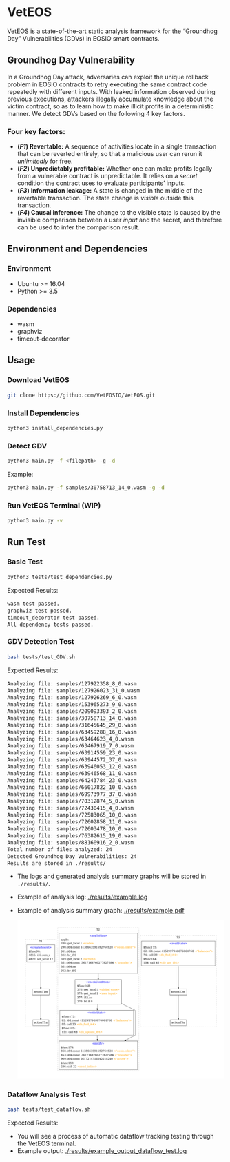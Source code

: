 # VetEOS

VetEOS is a state-of-the-art static analysis framework for the “Groundhog Day” Vulnerabilities (GDVs) in EOSIO smart contracts.

## Groundhog Day Vulnerability

In a Groundhog Day attack, adversaries can exploit the unique rollback problem in EOSIO contracts to retry executing the same contract code repeatedly with different inputs. With leaked information observed during previous executions, attackers illegally accumulate knowledge about the victim contract, so as to learn how to make illicit profits in a deterministic manner. We detect GDVs based on the following 4 key factors.

### Four key factors:

- **(_F1_) Revertable:** A sequence of activities locate in a single transaction that can be reverted entirely, so that a malicious user can rerun it _unlimitedly_ for free.
- **(_F2_) Unpredictably profitable:** Whether one can make profits legally from a vulnerable contract is unpredictable. It relies on a _secret_ condition the contract uses to evaluate participants’ inputs.
- **(_F3_) Information leakage:** A state is changed in the middle of the revertable transaction. The state change is _visible_ outside this transaction.
- **(_F4_) Causal inference:** The change to the visible state is caused by the invisible comparison between a user _input_ and the secret, and therefore can be used to infer the comparison result.

## Environment and Dependencies

### Environment

- Ubuntu >= 16.04
- Python >= 3.5

### Dependencies

- wasm
- graphviz
- timeout-decorator

## Usage

### Download VetEOS

```bash
git clone https://github.com/VetEOSIO/VetEOS.git
```

### Install Dependencies

```bash
python3 install_dependencies.py
```

### Detect GDV

```bash
python3 main.py -f <filepath> -g -d
```

Example:

```bash
python3 main.py -f samples/30758713_14_0.wasm -g -d
```

### Run VetEOS Terminal (WIP)

```bash
python3 main.py -v
```

## Run Test

### Basic Test

```bash
python3 tests/test_dependencies.py
```

Expected Results:

```
wasm test passed.
graphviz test passed.
timeout_decorator test passed.
All dependency tests passed.
```

### GDV Detection Test

```bash
bash tests/test_GDV.sh
```

Expected Results:

```
Analyzing file: samples/127922358_8_0.wasm
Analyzing file: samples/127926023_31_0.wasm
Analyzing file: samples/127926269_6_0.wasm
Analyzing file: samples/153965273_9_0.wasm
Analyzing file: samples/209093393_2_0.wasm
Analyzing file: samples/30758713_14_0.wasm
Analyzing file: samples/31645645_29_0.wasm
Analyzing file: samples/63459288_16_0.wasm
Analyzing file: samples/63464623_4_0.wasm
Analyzing file: samples/63467919_7_0.wasm
Analyzing file: samples/63914559_23_0.wasm
Analyzing file: samples/63944572_37_0.wasm
Analyzing file: samples/63946053_12_0.wasm
Analyzing file: samples/63946568_11_0.wasm
Analyzing file: samples/64243784_23_0.wasm
Analyzing file: samples/66017822_10_0.wasm
Analyzing file: samples/69973977_37_0.wasm
Analyzing file: samples/70312874_5_0.wasm
Analyzing file: samples/72430415_4_0.wasm
Analyzing file: samples/72583065_10_0.wasm
Analyzing file: samples/72602858_11_0.wasm
Analyzing file: samples/72603478_10_0.wasm
Analyzing file: samples/76382615_19_0.wasm
Analyzing file: samples/88160916_2_0.wasm
Total number of files analyzed: 24
Detected Groundhog Day Vulnerabilities: 24
Results are stored in ./results/
```

- The logs and generated analysis summary graphs will be stored in `./results/`.

- Example of analysis log: [./results/example.log](./results/example.log)

- Example of analysis summary graph: [./results/example.pdf](./results/example.pdf)

  ![analysis summary graph](results/example.png)

### Dataflow Analysis Test

```bash
bash tests/test_dataflow.sh
```

Expected Results:

- You will see a process of automatic dataflow tracking testing through the VetEOS terminal.
- Example output: [./results/example_output_dataflow_test.log](./results/example_output_dataflow_test.log)
